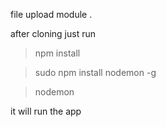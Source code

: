 file upload module .


after cloning just run

> npm install

> sudo npm install nodemon -g

> nodemon

it will run the app
